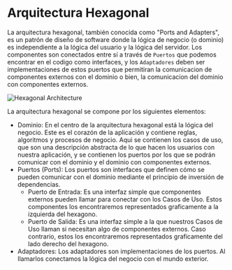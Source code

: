 # Arquitectura Hexagonal
La arquitectura hexagonal, también conocida como "Ports and Adapters", es un patrón de diseño de software donde la lógica de negocio (o dominio) es independiente a la lógica del usuario y la lógica del servidor. 
Los componentes son conectados entre sí a través de `Puertos` que podemos encontrar en el codigo como interfaces, y los `Adaptadores` deben ser implementaciones de estos puertos que permitiran la comunicacion de componentes externos con el dominio o bien, la comunicacion del dominio con componentes externos.

![Hexagonal Architecture](hexagonal.png)

La arquitectura hexagonal se compone por los siguientes elementos:

- Dominio: En el centro de la arquitectura hexagonal está la lógica del negocio. Este es el corazón de la aplicación y contiene reglas, algoritmos y procesos de negocio. Aqui se contienen los casos de uso, que son una descripción abstracta de lo que hacen los usuarios con nuestra aplicación, y se contienen los puertos por los que se podrán comunicar con el dominio y el dominio con componentes externos.
- Puertos (Ports): Los puertos son interfaces que definen cómo se pueden comunicar con el dominio mediante el principio de inversión de dependencias.
    - Puerto de Entrada: Es una interfaz simple que componentes externos pueden llamar para conectar con los Casos de Uso. Estos componentes los encontraremos representados graficamente a la izquierda del hexagono.
    - Puerto de Salida: Es una interfaz simple a la que nuestros Casos de Uso llaman si necesitan algo de componentes externos. Caso contrario, estos los encontraremos representados graficamente del lado derecho del hexagono.
- Adaptadores: Los adaptadores son implementaciones de los puertos. Al llamarlos conectamos la lógica del negocio con el mundo exterior.







